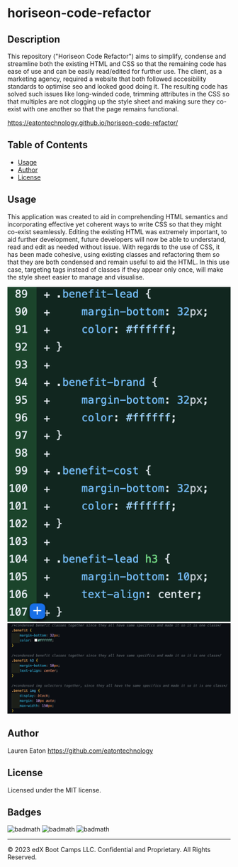 # horiseon-code-refactor

## Description 

This repository ("Horiseon Code Refactor") aims to simplify, condense and streamline both the existing HTML and CSS so that the remaining code has ease of use and can be easily read/edited for further use. The client, as a marketing agency, required a website that both followed accesibility standards to optimise seo and looked good doing it. The resulting code has solved such issues like long-winded code, trimming attributes in the CSS so that multiples are not clogging up the style sheet and making sure they co-exist with one another so that the page remains functional.

https://eatontechnology.github.io/horiseon-code-refactor/


## Table of Contents

* [Usage](#usage)
* [Author](#author)
* [License](#license)

## Usage 

This application was created to aid in comprehending HTML semantics and incorporating effective yet coherent ways to write CSS so that they might co-exist seamlessly. Editing the existing HTML was extremely important, to aid further development, future developers will now be able to understand, read and edit as needed without issue.
With regards to the use of CSS, it has been made cohesive, using existing classes and refactoring them so that they are both condensed and remain useful to aid the HTML. In this use case, targeting tags instead of classes if they appear only once, will make the style sheet easier to manage and visualise. 

![alt text](assets/images/Benefit%20Starter%20Code.png)
![alt text](assets/images/Benefit%20Completed%20Code.png)

## Author

Lauren Eaton
https://github.com/eatontechnology


## License

Licensed under the MIT license.


## Badges

![badmath](https://img.shields.io/badge/HTML%20-%20blue)
![badmath](https://img.shields.io/badge/CSS%20-%20purple)
![badmath](https://img.shields.io/badge/MIT%20-%20License%20-%20green)

---

© 2023 edX Boot Camps LLC. Confidential and Proprietary. All Rights Reserved.
